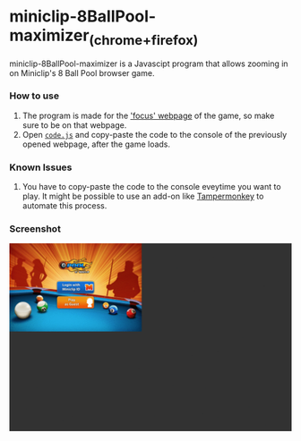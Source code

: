 # miniclip-8BallPool-maximizer<sub>(chrome+firefox)</sub>
miniclip-8BallPool-maximizer is a Javascipt program that allows zooming in on Miniclip's 8 Ball Pool browser game.

### How to use
1. The program is made for the ['focus' webpage](https://www.miniclip.com/games/8-ball-pool-multiplayer/en/focus/) of the game, so make sure to be on that webpage.
2. Open [`code.js`](https://raw.githubusercontent.com/daniel-barbu/miniclip-8BallPool-maximizer/master/code.js) and copy-paste the code to the console of the previously opened webpage, after the game loads.

### Known Issues
1. You have to copy-paste the code to the console eveytime you want to play. It might be possible to use an add-on like [Tampermonkey](https://www.tampermonkey.net/) to automate this process.

### Screenshot
![screenshot.gif not loaded correctly](/screenshot.gif)
